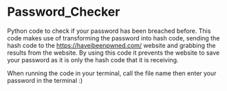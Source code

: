 # Password_Checker
Python code to check if your password has been breached before. This code makes use of transforming the password into hash code, sending the hash code to the https://haveibeenpwned.com/ website and grabbing the results from the website. By using this code it prevents the website to save your password as it is only the hash code that it is receiving.

When running the code in your terminal, call the file name then enter your password in the terminal :)
